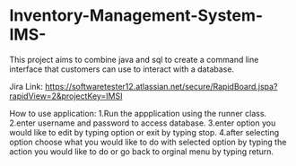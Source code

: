 # Inventory-Management-System-IMS-
This project aims to combine java and sql to create a command line interface that customers can use to interact with a database.

Jira Link:
https://softwaretester12.atlassian.net/secure/RapidBoard.jspa?rapidView=2&projectKey=IMSI

How to use application:
1.Run the appplication using the runner class.
2.enter username and password to access database.
3.enter option you would like to edit by typing option or exit by typing stop.
4.after selecting option choose what you would like to do with selected option by typing the action you would like to do or go back to orginal menu by typing return.

